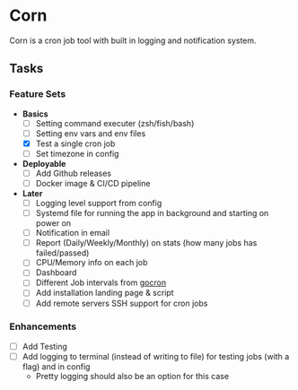 # Corn

Corn is a cron job tool with built in logging and notification system.

## Tasks

### Feature Sets

- **Basics**
  - [ ] Setting command executer (zsh/fish/bash)
  - [ ] Setting env vars and env files
  - [x] Test a single cron job
  - [ ] Set timezone in config
- **Deployable**
  - [ ] Add Github releases
  - [ ] Docker image & CI/CD pipeline
- **Later**
  - [ ] Logging level support from config
  - [ ] Systemd file for running the app in background and starting on power on
  - [ ] Notification in email
  - [ ] Report (Daily/Weekly/Monthly) on stats (how many jobs has failed/passed)
  - [ ] CPU/Memory info on each job
  - [ ] Dashboard
  - [ ] Different Job intervals from [gocron](https://github.com/go-co-op/gocron)
  - [ ] Add installation landing page & script
  - [ ] Add remote servers SSH support for cron jobs

### Enhancements

- [ ] Add Testing
- [ ] Add logging to terminal (instead of writing to file) for testing jobs (with a flag) and in config
  - Pretty logging should also be an option for this case
